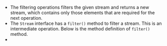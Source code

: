 - The filtering operations filters the given stream and returns a new stream, which contains only those elements that are required for the next operation.
- The `Stream` interface has a `filter()` method to filter a stream. This is an intermediate operation. Below is the method definition of `filter()` method.
- 